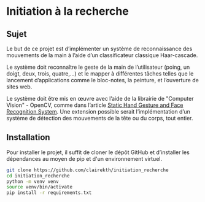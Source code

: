# Initiation à la recherche

## Sujet

Le but de ce projet est d’implémenter un système de reconnaissance des mouvements de la main à l’aide d’un classificateur classique Haar-cascade.

Le système doit reconnaître le geste de la main de l’utilisateur (poing, un doigt, deux, trois, quatre,...) et le mapper à différentes tâches telles que le lancement d’applications comme le bloc-notes, la peinture, et l’ouverture de sites web.

Le système doit être mis en œuvre avec l’aide de la librairie de "Computer Vision" - OpenCV, comme dans l’article [Static Hand Gesture and Face Recognition System](https://ijcrt.org/papers/IJCRT2109339.pdf).
Une extension possible serait l’implémentation d’un système de détection des mouvements de la tête ou du corps, tout entier.

## Installation

Pour installer le projet, il suffit de cloner le dépôt GitHub et d’installer les dépendances au moyen de pip et d'un environnement virtuel.

```bash
git clone https://github.com/clairekth/initiation_recherche
cd initiation_recherche
python -m venv venv
source venv/bin/activate
pip install -r requirements.txt
```
